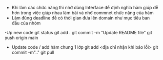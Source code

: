 - Khi làm các chức năng thì nhớ dùng Interface để định nghĩa hàm giúp dễ hơn trong việc giúp nhau làm bài và nhớ commnet chức năng của hàm
- Làm đúng deadline để có thời gian đưa lên domain như mục tiêu ban đầu của nhóm

-Up new code 
git status
git add .
git commit -m "Update README file"
git push origin main


- Update code / add hàm chung 1 lớp 
git add <địa chỉ nhận khi báo lỗi>
git commit -m".."
git pull